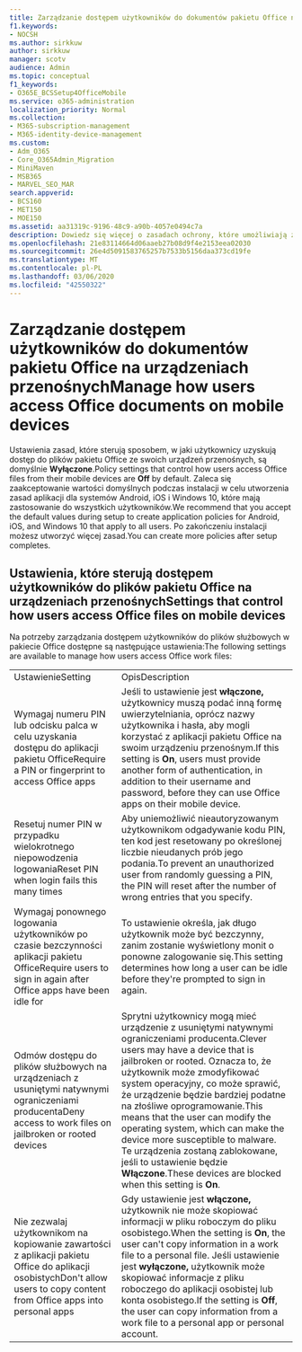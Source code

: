 ```yaml
---
title: Zarządzanie dostępem użytkowników do dokumentów pakietu Office na urządzeniach przenośnych
f1.keywords:
- NOCSH
ms.author: sirkkuw
author: sirkkuw
manager: scotv
audience: Admin
ms.topic: conceptual
f1_keywords:
- O365E_BCSSetup4OfficeMobile
ms.service: o365-administration
localization_priority: Normal
ms.collection:
- M365-subscription-management
- M365-identity-device-management
ms.custom:
- Adm_O365
- Core_O365Admin_Migration
- MiniMaven
- MSB365
- MARVEL_SEO_MAR
search.appverid:
- BCS160
- MET150
- MOE150
ms.assetid: aa31319c-9196-48c9-a90b-4057e0494c7a
description: Dowiedz się więcej o zasadach ochrony, które umożliwiają zarządzanie dostępem użytkowników do aplikacji pakietu Office i plików roboczych z urządzeń przenośnych.
ms.openlocfilehash: 21e83114664d06aaeb27b08d9f4e2153eea02030
ms.sourcegitcommit: 26e4d5091583765257b7533b5156daa373cd19fe
ms.translationtype: MT
ms.contentlocale: pl-PL
ms.lasthandoff: 03/06/2020
ms.locfileid: "42550322"
---
```

# <a name="manage-how-users-access-office-documents-on-mobile-devices"></a><span data-ttu-id="af23b-103">Zarządzanie dostępem użytkowników do dokumentów pakietu Office na urządzeniach przenośnych</span><span class="sxs-lookup"><span data-stu-id="af23b-103">Manage how users access Office documents on mobile devices</span></span>

 <span data-ttu-id="af23b-104">Ustawienia zasad, które sterują sposobem, w jaki użytkownicy uzyskują dostęp do plików pakietu Office ze swoich urządzeń przenośnych, są domyślnie **Wyłączone**.</span><span class="sxs-lookup"><span data-stu-id="af23b-104">Policy settings that control how users access Office files from their mobile devices are **Off** by default.</span></span> <span data-ttu-id="af23b-105">Zaleca się zaakceptowanie wartości domyślnych podczas instalacji w celu utworzenia zasad aplikacji dla systemów Android, iOS i Windows 10, które mają zastosowanie do wszystkich użytkowników.</span><span class="sxs-lookup"><span data-stu-id="af23b-105">We recommend that you accept the default values during setup to create application policies for Android, iOS, and Windows 10 that apply to all users.</span></span> <span data-ttu-id="af23b-106">Po zakończeniu instalacji możesz utworzyć więcej zasad.</span><span class="sxs-lookup"><span data-stu-id="af23b-106">You can create more policies after setup completes.</span></span> 
  
## <a name="settings-that-control-how-users-access-office-files-on-mobile-devices"></a><span data-ttu-id="af23b-107">Ustawienia, które sterują dostępem użytkowników do plików pakietu Office na urządzeniach przenośnych</span><span class="sxs-lookup"><span data-stu-id="af23b-107">Settings that control how users access Office files on mobile devices</span></span>

<span data-ttu-id="af23b-108">Na potrzeby zarządzania dostępem użytkowników do plików służbowych w pakiecie Office dostępne są następujące ustawienia:</span><span class="sxs-lookup"><span data-stu-id="af23b-108">The following settings are available to manage how users access Office work files:</span></span>
  
|||
|:-----|:-----|
|<span data-ttu-id="af23b-109">Ustawienie</span><span class="sxs-lookup"><span data-stu-id="af23b-109">Setting</span></span>  <br/> |<span data-ttu-id="af23b-110">Opis</span><span class="sxs-lookup"><span data-stu-id="af23b-110">Description</span></span>  <br/> |
|<span data-ttu-id="af23b-111">Wymagaj numeru PIN lub odcisku palca w celu uzyskania dostępu do aplikacji pakietu Office</span><span class="sxs-lookup"><span data-stu-id="af23b-111">Require a PIN or fingerprint to access Office apps</span></span>  <br/> |<span data-ttu-id="af23b-112">Jeśli to ustawienie jest **włączone,** użytkownicy muszą podać inną formę uwierzytelniania, oprócz nazwy użytkownika i hasła, aby mogli korzystać z aplikacji pakietu Office na swoim urządzeniu przenośnym.</span><span class="sxs-lookup"><span data-stu-id="af23b-112">If this setting is **On**, users must provide another form of authentication, in addition to their username and password, before they can use Office apps on their mobile device.</span></span>  <br/> |
|<span data-ttu-id="af23b-113">Resetuj numer PIN w przypadku wielokrotnego niepowodzenia logowania</span><span class="sxs-lookup"><span data-stu-id="af23b-113">Reset PIN when login fails this many times</span></span>  <br/> |<span data-ttu-id="af23b-114">Aby uniemożliwić nieautoryzowanym użytkownikom odgadywanie kodu PIN, ten kod jest resetowany po określonej liczbie nieudanych prób jego podania.</span><span class="sxs-lookup"><span data-stu-id="af23b-114">To prevent an unauthorized user from randomly guessing a PIN, the PIN will reset after the number of wrong entries that you specify.</span></span>  <br/> |
|<span data-ttu-id="af23b-115">Wymagaj ponownego logowania użytkowników po czasie bezczynności aplikacji pakietu Office</span><span class="sxs-lookup"><span data-stu-id="af23b-115">Require users to sign in again after Office apps have been idle for</span></span>  <br/> |<span data-ttu-id="af23b-116">To ustawienie określa, jak długo użytkownik może być bezczynny, zanim zostanie wyświetlony monit o ponowne zalogowanie się.</span><span class="sxs-lookup"><span data-stu-id="af23b-116">This setting determines how long a user can be idle before they're prompted to sign in again.</span></span>  <br/> |
|<span data-ttu-id="af23b-117">Odmów dostępu do plików służbowych na urządzeniach z usuniętymi natywnymi ograniczeniami producenta</span><span class="sxs-lookup"><span data-stu-id="af23b-117">Deny access to work files on jailbroken or rooted devices</span></span>  <br/> |<span data-ttu-id="af23b-118">Sprytni użytkownicy mogą mieć urządzenie z usuniętymi natywnymi ograniczeniami producenta.</span><span class="sxs-lookup"><span data-stu-id="af23b-118">Clever users may have a device that is jailbroken or rooted.</span></span> <span data-ttu-id="af23b-119">Oznacza to, że użytkownik może zmodyfikować system operacyjny, co może sprawić, że urządzenie będzie bardziej podatne na złośliwe oprogramowanie.</span><span class="sxs-lookup"><span data-stu-id="af23b-119">This means that the user can modify the operating system, which can make the device more susceptible to malware.</span></span> <span data-ttu-id="af23b-120">Te urządzenia zostaną zablokowane, jeśli to ustawienie będzie **Włączone**.</span><span class="sxs-lookup"><span data-stu-id="af23b-120">These devices are blocked when this setting is **On**.</span></span>  <br/> |
|<span data-ttu-id="af23b-121">Nie zezwalaj użytkownikom na kopiowanie zawartości z aplikacji pakietu Office do aplikacji osobistych</span><span class="sxs-lookup"><span data-stu-id="af23b-121">Don't allow users to copy content from Office apps into personal apps</span></span>  <br/> |<span data-ttu-id="af23b-122">Gdy ustawienie jest **włączone,** użytkownik nie może skopiować informacji w pliku roboczym do pliku osobistego.</span><span class="sxs-lookup"><span data-stu-id="af23b-122">When the setting is **On**, the user can't copy information in a work file to a personal file.</span></span> <span data-ttu-id="af23b-123">Jeśli ustawienie jest **wyłączone,** użytkownik może skopiować informacje z pliku roboczego do aplikacji osobistej lub konta osobistego.</span><span class="sxs-lookup"><span data-stu-id="af23b-123">If the setting is **Off**, the user can copy information from a work file to a personal app or personal account.</span></span>  <br/> |
   

